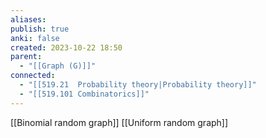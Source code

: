 ```yaml
---
aliases: 
publish: true
anki: false
created: 2023-10-22 18:50
parent:
  - "[[Graph (G)]]"
connected:
  - "[[519.21  Probability theory|Probability theory]]"
  - "[[519.101 Combinatorics]]"
---
```


[[Binomial random graph]]
[[Uniform random graph]]












